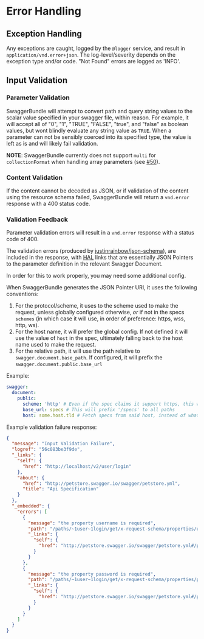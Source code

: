# Error Handling

## Exception Handling

Any exceptions are caught, logged by the `@logger` service, and result in `application/vnd.error+json`. The log-level/severity depends on the exception type and/or code. "Not Found" errors are logged as 'INFO'.  

## Input Validation

### Parameter Validation

SwaggerBundle will attempt to convert path and query string values to the scalar value specified in your swagger file, within reason.
 For example, it will accept all of "0", "1", "TRUE", "FALSE", "true",  and "false" as boolean values, but wont blindly
 evaluate any string value as `TRUE`. When a parameter can not be sensibly coerced into its specified type, the value is left as is and will likely fail validation.
 
__NOTE__: SwaggerBundle currently does not support `multi` for `collectionFormat` when handling array parameters (see [#50](https://github.com/kleijnweb/swagger-bundle/issues/50)).
 
### Content Validation

If the content cannot be decoded as JSON, or if validation of the content using the resource schema failed, 
SwaggerBundle will return a `vnd.error` response with a 400 status code.

### Validation Feedback

Parameter validation errors will result in a `vnd.error` response with a status code of 400.

The validation errors (produced by [justinrainbow/json-schema](https://github.com/justinrainbow/json-schema)), are included in the response, with [HAL](http://stateless.co/hal_specification.html) links that are essentially JSON Pointers
to the parameter definition in the relevant Swagger Document.

In order for this to work properly, you may need some additional config.

When SwaggerBundle generates the JSON Pointer URI, it uses the following conventions:

1. For the protocol/scheme, it uses to the scheme used to make the request, unless globally configured otherwise, *or* if not in the specs `schemes` (in which case it will use, in order of preference: https, wss, http, ws).
2. For the host name, it will prefer the global config. If not defined it will use the value of `host` in the spec, ultimately falling back to the host name used to make the request.
3. For the relative path, it will use the path relative to `swagger.document.base_path`. If configured, it will prefix the `swagger.document.public.base_url`

Example:

```yaml
swagger:
  document:
    public:
      scheme: 'http' # Even if the spec claims it support https, this will cause the links to use http, unless the request was made using https (likewise you can use this to force https even if the request was made using http)
      base_url: specs # This will prefix '/specs' to all paths
      host: some.host.tld # Fetch specs from said host, instead of what's defined in the spec or the current one
```

Example validation failure response:

```json
{
  "message": "Input Validation Failure",
  "logref": "56c083be3f9de",
  "_links": {
    "self": {
      "href": "http://localhost/v2/user/login"
    },
    "about": {
      "href": "http://petstore.swagger.io/swagger/petstore.yml",
      "title": "Api Specification"
    }
  },
  "_embedded": {
    "errors": [
      {
        "message": "the property username is required",
        "path": "/paths/~1user~1login/get/x-request-schema/properties/username",
        "_links": {
          "self": {
            "href": "http://petstore.swagger.io/swagger/petstore.yml#/paths/~1user~1login/get/parameters/0"
          }
        }
      },
      {
        "message": "the property password is required",
        "path": "/paths/~1user~1login/get/x-request-schema/properties/password",
        "_links": {
          "self": {
            "href": "http://petstore.swagger.io/swagger/petstore.yml#/paths/~1user~1login/get/parameters/1"
          }
        }
      }
    ]
  }
}
```